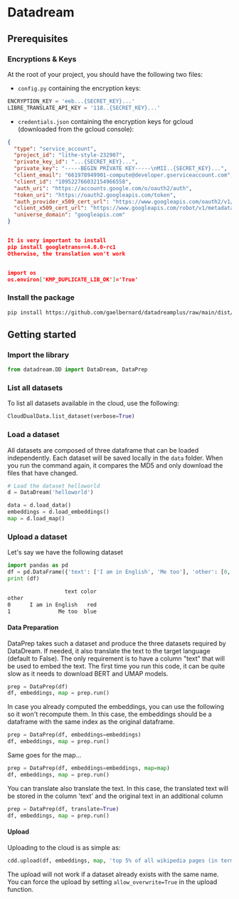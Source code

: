 # Datadream

## Prerequisites

### Encryptions & Keys
At the root of your project, you should have the following two files:


- `config.py` containing the encryption keys:
```python
ENCRYPTION_KEY = 'eeb...{SECRET_KEY}...'
LIBRE_TRANSLATE_API_KEY = '118..{SECRET_KEY}...'
```
- `credentials.json` containing the encryption keys for gcloud (downloaded from the gcloud console):
```json
{
  "type": "service_account",
  "project_id": "lithe-style-232907",
  "private_key_id": "...{SECRET_KEY}...",
  "private_key": "-----BEGIN PRIVATE KEY-----\nMII..{SECRET_KEY}...",
  "client_email": "661978949901-compute@developer.gserviceaccount.com",
  "client_id": "109522766032154966558",
  "auth_uri": "https://accounts.google.com/o/oauth2/auth",
  "token_uri": "https://oauth2.googleapis.com/token",
  "auth_provider_x509_cert_url": "https://www.googleapis.com/oauth2/v1/certs",
  "client_x509_cert_url": "https://www.googleapis.com/robot/v1/metadata/x509/661978949901-compute%40developer.gserviceaccount.com",
  "universe_domain": "googleapis.com"
}


It is very important to install
pip install googletrans==4.0.0-rc1
Otherwise, the translation won't work


import os
os.environ['KMP_DUPLICATE_LIB_OK']='True'


```

### Install the package
```bash 
pip install https://github.com/gaelbernard/datadreamplus/raw/main/dist/datadream-0.0.1-py3-none-any.whl --force-reinstall --no-cache-dir
```


## Getting started

### Import the library
```python
from datadream.DD import DataDream, DataPrep
```

### List all datasets
To list all datasets available in the cloud, use the following:
```python
CloudDualData.list_dataset(verbose=True)
```

### Load a dataset
All datasets are composed of three dataframe that can be loaded independently. Each dataset will be saved locally in the `data` folder. When you run the command again, it compares the MD5 and only download the files that have changed.
```python
# Load the dataset helloworld
d = DataDream('helloworld')

data = d.load_data()
embeddings = d.load_embeddings()
map = d.load_map()
```

### Upload a dataset
Let's say we have the following dataset
```python
import pandas as pd
df = pd.DataFrame({'text': ['I am in English', 'Me too'], 'other': [0, 1], 'color':['red','blue']}).set_index('other')
print (df)
``` 
```bash
                  text color
other                       
0      I am in English   red
1               Me too  blue
```

#### Data Preparation
DataPrep takes such a dataset and produce the three datasets required by DataDream. If needed, it also translate the text to the target language (default to False).
The only requirement is to have a column "text" that will be used to embed the text.
The first time you run this code, it can be quite slow as it needs to download BERT and UMAP models.
```python
prep = DataPrep(df)
df, embeddings, map = prep.run()
```

In case you already computed the embeddings, you can use the following so it won't recompute them.
In this case, the embeddings should be a dataframe with the same index as the original dataframe.
```python
prep = DataPrep(df, embeddings=embeddings)
df, embeddings, map = prep.run()
```

Same goes for the map...
```python
prep = DataPrep(df, embeddings=embeddings, map=map)
df, embeddings, map = prep.run()
```

You can translate also translate the text. In this case, the translated text will be stored in the column 'text' and the original text in an additional column
```python
prep = DataPrep(df, translate=True)
df, embeddings, map = prep.run()
```

#### Upload
Uploading to the cloud is as simple as:
```python
cdd.upload(df, embeddings, map, 'top 5% of all wikipedia pages (in terms of viewcount)', 'dataset downloaded from txtai')
```

The upload will not work if a dataset already exists with the same name. You can force the upload by setting `allow_overwrite=True` in the upload function.
